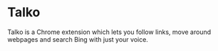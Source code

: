 # Talko

Talko is a Chrome extension which lets you follow links, move around webpages and search Bing with just your voice.

